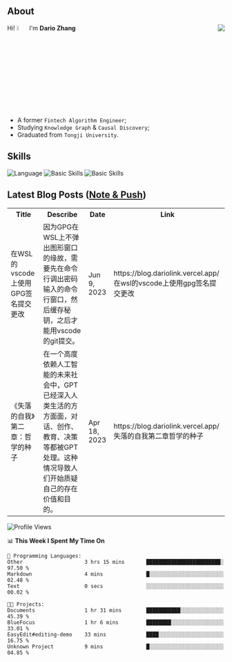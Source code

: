 ## About

<img align="right" src="https://github-readme-stats.vercel.app/api?username=dario-github&show_icons=true&bg_color=00000000&hide_title=true&hide_border=true&include_all_commits=true&count_private=true&theme=transparent" />

Hi! <img src="https://media.giphy.com/media/hvRJCLFzcasrR4ia7z/giphy.gif" width="5%"> I'm **Dario Zhang**

- A former `Fintech Algorithm Engineer`;
- Studying `Knowledge Graph` & `Causal Discovery`;
- Graduated from `Tongji University`.

## Skills

![Language](https://skillicons.dev/icons?i=py,matlab,pytorch,latex,regex,mysql,sqlite)
![Basic Skills](https://skillicons.dev/icons?i=bash,git,linux,md)
![Basic Skills](https://skillicons.dev/icons?i=vim,vscode,jupyterlab)

## Latest Blog Posts ([Note & Push](https://blog.dariolink.vercel.app/))

<table>
  <tr><th>Title</th><th>Describe</th><th>Date</th><th>Link</th></tr>
  <!-- BLOG-POST-LIST:START --><tr><td>在WSL的vscode上使用GPG签名提交更改</td><td>因为GPG在WSL上不弹出图形窗口的缘故，需要先在命令行调出密码输入的命令行窗口，然后缓存秘钥，之后才能用vscode的git提交。</td><td>Jun 9, 2023</td><td>https://blog.dariolink.vercel.app/在wsl的vscode上使用gpg签名提交更改</td></tr><tr><td>《失落的自我》第二章：哲学的种子</td><td>在一个高度依赖人工智能的未来社会中，GPT已经深入人类生活的方方面面，对话、创作、教育、决策等都被GPT处理。这种情况导致人们开始质疑自己的存在价值和目的。</td><td>Apr 18, 2023</td><td>https://blog.dariolink.vercel.app/失落的自我第二章哲学的种子</td></tr><!-- BLOG-POST-LIST:END -->
</table>

<!--START_SECTION:waka-->
![Profile Views](http://img.shields.io/badge/Profile%20Views-0-blue)

📊 **This Week I Spent My Time On** 

```text
💬 Programming Languages: 
Other                    3 hrs 15 mins       ████████████████████████░   97.50 % 
Markdown                 4 mins              █░░░░░░░░░░░░░░░░░░░░░░░░   02.48 % 
Text                     0 secs              ░░░░░░░░░░░░░░░░░░░░░░░░░   00.02 % 

🐱‍💻 Projects: 
Documents                1 hr 31 mins        ███████████░░░░░░░░░░░░░░   45.39 % 
BlueFocus                1 hr 6 mins         ████████░░░░░░░░░░░░░░░░░   33.01 % 
EasyEdit#editing-demo    33 mins             ████░░░░░░░░░░░░░░░░░░░░░   16.75 % 
Unknown Project          9 mins              █░░░░░░░░░░░░░░░░░░░░░░░░   04.85 % 
```


<!--END_SECTION:waka-->
